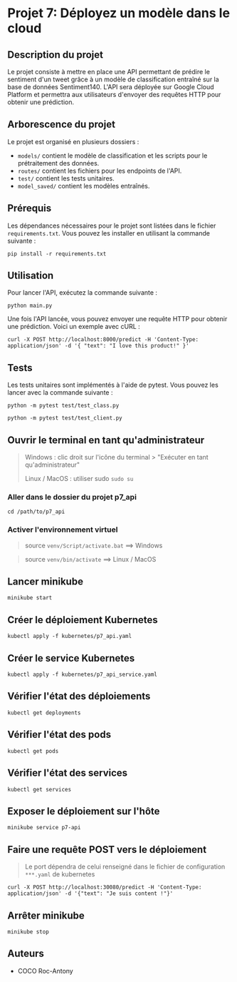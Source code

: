 # Projet 7: Déployez un modèle dans le cloud

## Description du projet

Le projet consiste à mettre en place une API permettant de prédire le sentiment d'un tweet grâce à un modèle de classification entraîné sur la base de données Sentiment140. L'API sera déployée sur Google Cloud Platform et permettra aux utilisateurs d'envoyer des requêtes HTTP pour obtenir une prédiction.

## Arborescence du projet

Le projet est organisé en plusieurs dossiers :

- `models/` contient le modèle de classification et les scripts pour le prétraitement des données.
- `routes/` contient les fichiers pour les endpoints de l'API.
- `test/` contient les tests unitaires.
- `model_saved/` contient les modèles entraînés.

## Prérequis

Les dépendances nécessaires pour le projet sont listées dans le fichier `requirements.txt`. Vous pouvez les installer en utilisant la commande suivante :

`pip install -r requirements.txt`


## Utilisation

Pour lancer l'API, exécutez la commande suivante :

`python main.py`


Une fois l'API lancée, vous pouvez envoyer une requête HTTP pour obtenir une prédiction. Voici un exemple avec cURL :



`curl -X POST
http://localhost:8000/predict
-H 'Content-Type: application/json'
-d '{
"text": "I love this product!"
}'
`


## Tests

Les tests unitaires sont implémentés à l'aide de pytest. Vous pouvez les lancer avec la commande suivante :

`python -m pytest test/test_class.py`


`python -m pytest test/test_client.py`

## Ouvrir le terminal en tant qu'administrateur
> Windows : clic droit sur l'icône du terminal > "Exécuter en tant qu'administrateur"
> 
> Linux / MacOS : utiliser sudo  ``sudo su``

### Aller dans le dossier du projet p7_api
``cd /path/to/p7_api``

### Activer l'environnement virtuel
>source ``venv/Script/activate.bat`` ==> Windows

>source ``venv/bin/activate`` ==> Linux / MacOS

## Lancer minikube
``minikube start``

## Créer le déploiement Kubernetes
``kubectl apply -f kubernetes/p7_api.yaml``

## Créer le service Kubernetes
``kubectl apply -f kubernetes/p7_api_service.yaml``

## Vérifier l'état des déploiements
``kubectl get deployments``

## Vérifier l'état des pods
``kubectl get pods``

## Vérifier l'état des services
``kubectl get services``

## Exposer le déploiement sur l'hôte
``minikube service p7-api``

## Faire une requête POST vers le déploiement

> Le port dépendra de celui renseigné dans le fichier de configuration ``***.yaml`` de kubernetes
> 
``curl -X POST http://localhost:30080/predict -H 'Content-Type: application/json' -d '{"text": "Je suis content !"}'
``
## Arrêter minikube
``minikube stop``


## Auteurs

- COCO Roc-Antony